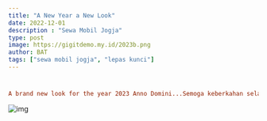 ```yaml
---
title: "A New Year a New Look"
date: 2022-12-01
description : "Sewa Mobil Jogja"
type: post
image: https://gigitdemo.my.id/2023b.png
author: BAT
tags: ["sewa mobil jogja", "lepas kunci"]
---
```

#
```toml
A brand new look for the year 2023 Anno Domini...Semoga keberkahan selalu mengiringi di masa yang akan datang...amien
```
![img](https://gigitdemo.my.id/2023b.png)
